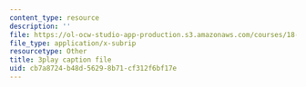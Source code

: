 ```yaml
---
content_type: resource
description: ''
file: https://ol-ocw-studio-app-production.s3.amazonaws.com/courses/18-01sc-single-variable-calculus-fall-2010/cb7a8724b48d56298b71cf312f6bf17e_hjZhPczMkL4.vtt
file_type: application/x-subrip
resourcetype: Other
title: 3play caption file
uid: cb7a8724-b48d-5629-8b71-cf312f6bf17e
---
```

